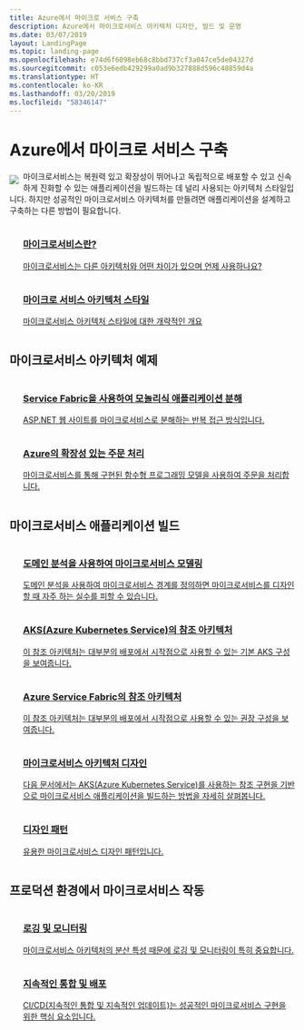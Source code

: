 ```yaml
---
title: Azure에서 마이크로 서비스 구축
description: Azure에서 마이크로서비스 아키텍처 디자인, 빌드 및 운영
ms.date: 03/07/2019
layout: LandingPage
ms.topic: landing-page
ms.openlocfilehash: e74d6f6098eb68c8bbd737cf3a047ce5de04327d
ms.sourcegitcommit: c053e6edb429299a0ad9b327888d596c48859d4a
ms.translationtype: HT
ms.contentlocale: ko-KR
ms.lasthandoff: 03/20/2019
ms.locfileid: "58346147"
---
```

# <a name="building-microservices-on-azure"></a>Azure에서 마이크로 서비스 구축

<!-- markdownlint-disable MD033 -->

<img src="../_images/microservices.svg" style="float:left; margin-top:8px; margin-right:8px; max-width: 80px; max-height: 80px;"/>

마이크로서비스는 복원력 있고 확장성이 뛰어나고 독립적으로 배포할 수 있고 신속하게 진화할 수 있는 애플리케이션을 빌드하는 데 널리 사용되는 아키텍처 스타일입니다. 하지만 성공적인 마이크로서비스 아키텍처를 만들려면 애플리케이션을 설계하고 구축하는 다른 방법이 필요합니다.

<ul  class="panelContent cardsZ">
<li style="display: flex; flex-direction: column;">
    <a href="./introduction.md" style="display: flex; flex-direction: column; flex: 1 0 auto;">
        <div class="cardSize" style="flex: 1 0 auto; display: flex;">
            <div class="cardPadding" style="display: flex;">
                <div class="card">
                    <div class="cardText">
                        <h3>마이크로서비스란?</h3>
                        <p>마이크로서비스는 다른 아키텍처와 어떤 차이가 있으며 언제 사용하나요?</p>
                    </div>
                </div>
            </div>
        </div>
    </a>
</li>
<li style="display: flex; flex-direction: column;">
    <a href="../guide/architecture-styles/microservices.md" style="display: flex; flex-direction: column; flex: 1 0 auto;">
        <div class="cardSize" style="flex: 1 0 auto; display: flex;">
            <div class="cardPadding" style="display: flex;">
                <div class="card">
                    <div class="cardText">
                        <h3>마이크로 서비스 아키텍처 스타일</h3>
                        <p>마이크로서비스 아키텍처 스타일에 대한 개략적인 개요</p>
                    </div>
                </div>
            </div>
        </div>
    </a>
</li>
</ul>

## <a name="examples-of-microservices-architectures"></a>마이크로서비스 아키텍처 예제

<ul  class="panelContent cardsZ">
<li style="display: flex; flex-direction: column;">
    <a href="../example-scenario/infrastructure/service-fabric-microservices.md" style="display: flex; flex-direction: column; flex: 1 0 auto;">
        <div class="cardSize" style="flex: 1 0 auto; display: flex;">
            <div class="cardPadding" style="display: flex;">
                <div class="card">
                    <div class="cardText">
                        <h3>Service Fabric을 사용하여 모놀리식 애플리케이션 분해</h3>
                        <p>ASP.NET 웹 사이트를 마이크로서비스로 분해하는 반복 접근 방식입니다.</p>
                    </div>
                </div>
            </div>
        </div>
    </a>
</li>
<li style="display: flex; flex-direction: column;">
    <a href="../example-scenario/data/ecommerce-order-processing.md" style="display: flex; flex-direction: column; flex: 1 0 auto;">
        <div class="cardSize" style="flex: 1 0 auto; display: flex;">
            <div class="cardPadding" style="display: flex;">
                <div class="card">
                    <div class="cardText">
                        <h3>Azure의 확장성 있는 주문 처리</h3>
                        <p>마이크로서비스를 통해 구현된 함수형 프로그래밍 모델을 사용하여 주문을 처리합니다.</p>
                    </div>
                </div>
            </div>
        </div>
    </a>
</li>
</ul>

## <a name="build-a-microservices-application"></a>마이크로서비스 애플리케이션 빌드

<ul  class="panelContent cardsZ">
<li style="display: flex; flex-direction: column;">
    <a href="./model/domain-analysis.md" style="display: flex; flex-direction: column; flex: 1 0 auto;">
        <div class="cardSize" style="flex: 1 0 auto; display: flex;">
            <div class="cardPadding" style="display: flex;">
                <div class="card">
                    <div class="cardText">
                        <h3>도메인 분석을 사용하여 마이크로서비스 모델링</h3>
                        <p>도메인 분석을 사용하여 마이크로서비스 경계를 정의하면 마이크로서비스를 디자인할 때 자주 하는 실수를 피할 수 있습니다.</p>
                    </div>
                </div>
            </div>
        </div>
    </a>
</li>
<li style="display: flex; flex-direction: column;">
    <a href="../reference-architectures/microservices/aks.md" style="display: flex; flex-direction: column; flex: 1 0 auto;">
        <div class="cardSize" style="flex: 1 0 auto; display: flex;">
            <div class="cardPadding" style="display: flex;">
                <div class="card">
                    <div class="cardText">
                        <h3>AKS(Azure Kubernetes Service)의 참조 아키텍처</h3>
                        <p>이 참조 아키텍처는 대부분의 배포에서 시작점으로 사용할 수 있는 기본 AKS 구성을 보여줍니다.</p>
                    </div>
                </div>
            </div>
        </div>
    </a>
</li>
<li style="display: flex; flex-direction: column;">
    <a href="../reference-architectures/microservices/service-fabric.md" style="display: flex; flex-direction: column; flex: 1 0 auto;">
        <div class="cardSize" style="flex: 1 0 auto; display: flex;">
            <div class="cardPadding" style="display: flex;">
                <div class="card">
                    <div class="cardText">
                        <h3>Azure Service Fabric의 참조 아키텍처</h3>
                        <p>이 참조 아키텍처는 대부분의 배포에서 시작점으로 사용할 수 있는 권장 구성을 보여줍니다.</p>
                    </div>
                </div>
            </div>
        </div>
    </a>
</li>
<li style="display: flex; flex-direction: column;">
    <a href="./design/index.md" style="display: flex; flex-direction: column; flex: 1 0 auto;">
        <div class="cardSize" style="flex: 1 0 auto; display: flex;">
            <div class="cardPadding" style="display: flex;">
                <div class="card">
                    <div class="cardText">
                        <h3>마이크로서비스 아키텍처 디자인</h3>
                        <p>다음 문서에서는 AKS(Azure Kubernetes Service)를 사용하는 참조 구현을 기반으로 마이크로서비스 애플리케이션을 빌드하는 방법을 자세히 살펴봅니다.</p>
                    </div>
                </div>
            </div>
        </div>
    </a>
</li>
<li style="display: flex; flex-direction: column;">
    <a href="./design/patterns.md" style="display: flex; flex-direction: column; flex: 1 0 auto;">
        <div class="cardSize" style="flex: 1 0 auto; display: flex;">
            <div class="cardPadding" style="display: flex;">
                <div class="card">
                    <div class="cardText">
                        <h3>디자인 패턴</h3>
                        <p>유용한 마이크로서비스 디자인 패턴입니다.</p>
                    </div>
                </div>
            </div>
        </div>
    </a>
</li>
</ul>

## <a name="operate-microservices-in-production"></a>프로덕션 환경에서 마이크로서비스 작동

<ul  class="panelContent cardsZ">
<li style="display: flex; flex-direction: column;">
    <a href="./logging-monitoring.md" style="display: flex; flex-direction: column; flex: 1 0 auto;">
        <div class="cardSize" style="flex: 1 0 auto; display: flex;">
            <div class="cardPadding" style="display: flex;">
                <div class="card">
                    <div class="cardText">
                        <h3>로깅 및 모니터링</h3>
                        <p>마이크로서비스 아키텍처의 분산 특성 때문에 로깅 및 모니터링이 특히 중요합니다.</p>
                    </div>
                </div>
            </div>
        </div>
    </a>
</li>
<li style="display: flex; flex-direction: column;">
    <a href="./ci-cd.md" style="display: flex; flex-direction: column; flex: 1 0 auto;">
        <div class="cardSize" style="flex: 1 0 auto; display: flex;">
            <div class="cardPadding" style="display: flex;">
                <div class="card">
                    <div class="cardText">
                        <h3>지속적인 통합 및 배포</h3>
                        <p>CI/CD(지속적인 통합 및 지속적인 업데이트)는 성공적인 마이크로서비스 구현을 위한 핵심 요소입니다.</p>
                    </div>
                </div>
            </div>
        </div>
    </a>
</li>
</ul>
